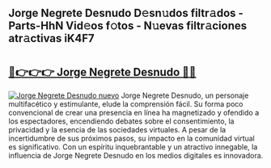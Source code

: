 ## Jorge Negrete Desnudo D𝚎sn𝚞dos filtr𝚊dos - Parts-HhN Vid𝚎os f𝚘tos - N𝚞evas filtr𝚊ciones atr𝚊ctivas iK4F7

# <h2><a href="http://mbcbol.tromn.icu/?c=Jorge+Negrete+Desnudo">🔗👉👉👉 Jorge Negrete Desnudo 🔗🔗</a></h2>

[![Jorge Negrete Desnudo nuevo](https://i.imgur.com/pEAQMta.gif)](http://mbcbol.tromn.icu/?c=Jorge+Negrete+Desnudo)
Jorge Negrete Desnudo, un personaje multifacético y estimulante, elude la comprensión fácil. Su forma poco convencional de crear una presencia en línea ha magnetizado y ofendido a los espectadores, encendiendo debates sobre el consentimiento, la privacidad y la esencia de las sociedades virtuales. A pesar de la incertidumbre de sus próximos pasos, su impacto en la comunidad virtual es significativo. Con un espíritu inquebrantable y un atractivo innegable, la influencia de Jorge Negrete Desnudo en los medios digitales es innovadora.

